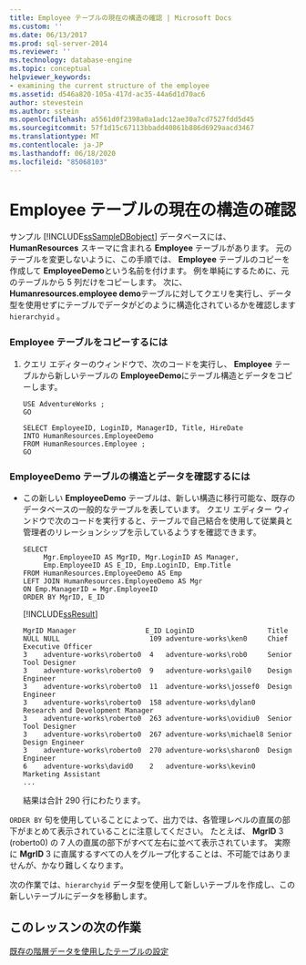 ```yaml
---
title: Employee テーブルの現在の構造の確認 | Microsoft Docs
ms.custom: ''
ms.date: 06/13/2017
ms.prod: sql-server-2014
ms.reviewer: ''
ms.technology: database-engine
ms.topic: conceptual
helpviewer_keywords:
- examining the current structure of the employee
ms.assetid: d546a820-105a-417d-ac35-44a6d1d70ac6
author: stevestein
ms.author: sstein
ms.openlocfilehash: a5561d0f2398a0a1adc12ae30a7cd7527fdd5d45
ms.sourcegitcommit: 57f1d15c67113bbadd40861b886d6929aacd3467
ms.translationtype: MT
ms.contentlocale: ja-JP
ms.lasthandoff: 06/18/2020
ms.locfileid: "85068103"
---
```

# <a name="examining-the-current-structure-of-the-employee-table"></a>Employee テーブルの現在の構造の確認
   サンプル [!INCLUDE[ssSampleDBobject](../../includes/sssampledbobject-md.md)] データベースには、**HumanResources** スキーマに含まれる **Employee** テーブルがあります。 元のテーブルを変更しないように、この手順では、 **Employee** テーブルのコピーを作成して **EmployeeDemo**という名前を付けます。 例を単純にするために、元のテーブルから 5 列だけをコピーします。 次に、 **Humanresources.employee demo**テーブルに対してクエリを実行し、データ型を使用せずにテーブルでデータがどのように構造化されているかを確認します `hierarchyid` 。  
  
### <a name="to-copy-the-employee-table"></a>Employee テーブルをコピーするには  
  
1.  クエリ エディターのウィンドウで、次のコードを実行し、 **Employee** テーブルから新しいテーブルの **EmployeeDemo**にテーブル構造とデータをコピーします。  
  
    ```  
    USE AdventureWorks ;  
    GO  
  
    SELECT EmployeeID, LoginID, ManagerID, Title, HireDate   
    INTO HumanResources.EmployeeDemo   
    FROM HumanResources.Employee ;  
    GO  
    ```  
  
### <a name="to-examine-the-structure-and-data-of-the-employeedemo-table"></a>EmployeeDemo テーブルの構造とデータを確認するには  
  
-   この新しい **EmployeeDemo** テーブルは、新しい構造に移行可能な、既存のデータベースの一般的なテーブルを表しています。 クエリ エディター ウィンドウで次のコードを実行すると、テーブルで自己結合を使用して従業員と管理者のリレーションシップを示しているようすを確認できます。  
  
    ```  
    SELECT   
         Mgr.EmployeeID AS MgrID, Mgr.LoginID AS Manager,   
         Emp.EmployeeID AS E_ID, Emp.LoginID, Emp.Title  
    FROM HumanResources.EmployeeDemo AS Emp  
    LEFT JOIN HumanResources.EmployeeDemo AS Mgr  
    ON Emp.ManagerID = Mgr.EmployeeID  
    ORDER BY MgrID, E_ID  
    ```  
  
     [!INCLUDE[ssResult](../../includes/ssresult-md.md)]  
  
    ```  
    MgrID Manager                 E_ID LoginID                  Title  
    NULL NULL                      109 adventure-works\ken0     Chief Executive Officer  
    3    adventure-works\roberto0  4   adventure-works\rob0     Senior Tool Designer  
    3    adventure-works\roberto0  9   adventure-works\gail0    Design Engineer  
    3    adventure-works\roberto0  11  adventure-works\jossef0  Design Engineer  
    3    adventure-works\roberto0  158 adventure-works\dylan0   Research and Development Manager  
    3    adventure-works\roberto0  263 adventure-works\ovidiu0  Senior Tool Designer  
    3    adventure-works\roberto0  267 adventure-works\michael8 Senior Design Engineer  
    3    adventure-works\roberto0  270 adventure-works\sharon0  Design Engineer  
    6    adventure-works\david0    2   adventure-works\kevin0   Marketing Assistant  
    ...  
    ```  
  
     結果は合計 290 行にわたります。  
  
 `ORDER BY` 句を使用していることによって、出力では、各管理レベルの直属の部下がまとめて表示されていることに注意してください。 たとえば、 **MgrID** 3 (roberto0) の 7 人の直属の部下がすべて左右に並べて表示されています。 実際に **MgrID** 3 に直属するすべての人をグループ化することは、不可能ではありませんが、かなり難しくなります。  
  
 次の作業では、`hierarchyid` データ型を使用して新しいテーブルを作成し、この新しいテーブルにデータを移動します。  
  
## <a name="next-task-in-lesson"></a>このレッスンの次の作業  
 [既存の階層データを使用したテーブルの設定](lesson-1-2-populating-a-table-with-existing-hierarchical-data.md)  
  
  
